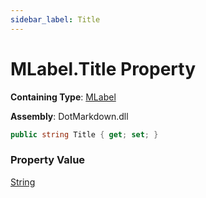 ```yaml
---
sidebar_label: Title
---
```


# MLabel\.Title Property

**Containing Type**: [MLabel](../index.md)

**Assembly**: DotMarkdown\.dll

```csharp
public string Title { get; set; }
```

### Property Value

[String](https://docs.microsoft.com/en-us/dotnet/api/system.string)

